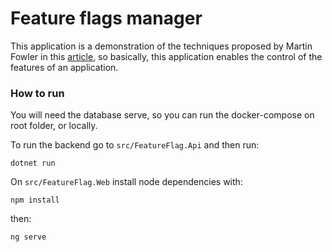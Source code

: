 # Feature flags manager

This application is a demonstration of the techniques proposed by Martin Fowler in this [article](https://www.martinfowler.com/articles/feature-toggles.html), so basically, this application enables the control of the features of an application.

### How to run

You will need the database serve, so you can run the docker-compose on root folder, or locally.

To run the backend go to `src/FeatureFlag.Api` and then run:

```
dotnet run
```

On `src/FeatureFlag.Web` install node dependencies with:

```
npm install
```

then:

```
ng serve
```
